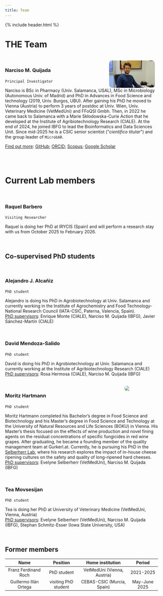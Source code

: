 ```yaml
---
title: Team
---
```


{% include header.html %}

# THE Team

<br>

<img align="right" src="images/NMQ_pic_IBFG_4.jpg" width="30%" style="margin-right:10px; border-radius:10px;">

### Narciso M. Quijada 
`Principal Investigator`

Narciso is BSc in Pharmacy (Univ. Salamanca, USAL), MSc in Microbiology (Autonomous Univ. of Madrid) and PhD in Advances in Food Science and technology (2019, Univ. Burgos, UBU). After gaining his PhD he moved to Vienna (Austria) to perform 3 years of postdoc at Univ. Wien, Univ. Veterinary Medicine (VetMedUni) and FFoQSI Gmbh. Then, in 2022 he came back to Salamanca with a Marie Skłodowska-Curie Action that he developed at the Institute of Agribiotechnology Research (CIALE). At the end of 2024, he joined IBFG to lead the Bioinformatics and Data Sciences Unit. Since mid-2025 he is a CSIC senior scientist ("*científico titular*") and the group leader of `MicrobAR`.

<ins>Find out more</ins>: [GitHub](https://github.com/nmquijada); [ORCID](https://orcid.org/0000-0002-1956-7205); [Scopus](https://www.scopus.com/authid/detail.uri?authorId=57192909558); [Google Scholar](https://scholar.google.es/citations?user=ElgNygIAAAAJ&hl=es&oi=ao)


<br>

<br>
 
# Current Lab members

<br>

### Raquel Barbero
`Visiting Researcher`  

Raquel is doing her PhD at IRYCIS (Spain) and will perform a research stay with us from October 2025 to February 2026.

<br>

## Co-supervised PhD students

<br>

### Alejandro J. Alcañiz  
`PhD student`

Alejandro is doing his PhD in Agrobiotechnology at Univ. Salamanca and currently working in the Institute of Agrochemistry and Food Technology-National Research Council (IATA-CSIC, Paterna, Valencia, Spain).  
<ins>PhD supervisors</ins>: Enrique Monte (CIALE), Narciso M. Quijada (IBFG), Javier Sánchez-Martín (CIALE)

<br>

### David Mendoza-Salido
`PhD student`

David is doing his PhD in Agrobiotechnology at Univ. Salamanca and currently working at the Institute of Agribiotechnology Research (CIALE)  
<ins>PhD supervisors</ins>: Rosa Hermosa (CIALE), Narciso M. Quijada (IBFG)

<br>

<img align="right" src="https://www.vetmeduni.ac.at/fileadmin/_processed_/b/2/csm_Hartmann_Moritz_ddba2b2661.jpeg" width="20%" style="margin-right:10px; margin-left:10px; border-radius:10px;">

### Moritz Hartmann

`PhD student`  

Moritz Hartmann completed his Bachelor’s degree in Food Science and Biotechnology and his Master’s degree in Food Science and Technology at the University of Natural Resources and Life Sciences (BOKU) in Vienna. His Master’s thesis focused on the effects of wine production and novel fining agents on the residual concentrations of specific fungicides in red wine grapes. After graduating, he became a founding member of the quality management team at Gurkerl.at. Currently, he is pursuing his PhD in the [Selberherr Lab](https://www.vetmeduni.ac.at/en/food-microbiology/about-us/team-evelyne-selberherr), where his research explores the impact of in-house cheese ripening cultures on the safety and quality of long-ripened hard cheeses.  
<ins>PhD supervisors</ins>: Evelyne Selberherr (VetMedUni), Narciso M. Quijada (IBFG) 

<br> 

### Tea Movsesijan
`PhD student`

Tea is doing her PhD at University of Veterinary Medicine (VetMedUni, Vienna, Austria)  
<ins>PhD supervisors</ins>: Evelyne Selberherr (VetMedUni), Narciso M. Quijada (IBFG), Stephan Schmitz-Esser (Iowa State University, USA)

<br>


## Former members

Name | Position | Home institution | Period |
:--: | :------: | :--------------: | :----: |
Franz Ferdinand Roch | PhD student | VetMedUni (Vienna, Austria) | 2021-2025
Guillermo Illán Ortega | visiting PhD student | CEBAS-CSIC (Murcia, Spain) | May-June 2025

<br>


